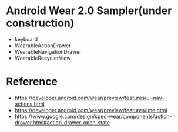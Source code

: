 # Android Wear 2.0 Sampler(under construction)

- keyboard
- WearableActionDrawer
- WearableNavigationDrawer
- WearableRecyclerView

# Reference

- https://developer.android.com/wear/preview/features/ui-nav-actions.html
- https://developer.android.com/wear/preview/features/ime.html
- https://www.google.com/design/spec-wear/components/action-drawer.html#action-drawer-open-state
